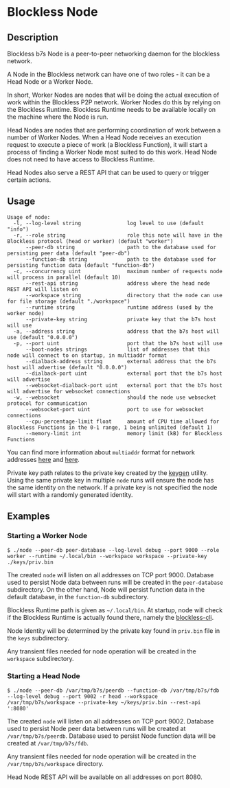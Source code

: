 
# Blockless Node 

## Description

Blockless b7s Node is a peer-to-peer networking daemon for the blockless network.

A Node in the Blockless network can have one of two roles - it can be a Head Node or a Worker Node.

In short, Worker Nodes are nodes that will be doing the actual execution of work within the Blockless P2P network.
Worker Nodes do this by relying on the Blockless Runtime.
Blockless Runtime needs to be available locally on the machine where the Node is run.

Head Nodes are nodes that are performing coordination of work between a number of Worker Nodes.
When a Head Node receives an execution request to execute a piece of work (a Blockless Function), it will start a process of finding a Worker Node most suited to do this work.
Head Node does not need to have access to Blockless Runtime.

Head Nodes also serve a REST API that can be used to query or trigger certain actions.

## Usage

```console
Usage of node:
  -l, --log-level string               log level to use (default "info")
  -r, --role string                    role this note will have in the Blockless protocol (head or worker) (default "worker")
      --peer-db string                 path to the database used for persisting peer data (default "peer-db")
      --function-db string             path to the database used for persisting function data (default "function-db")
  -c, --concurrency uint               maximum number of requests node will process in parallel (default 10)
      --rest-api string                address where the head node REST API will listen on
      --workspace string               directory that the node can use for file storage (default "./workspace")
      --runtime string                 runtime address (used by the worker node)
      --private-key string             private key that the b7s host will use
  -a, --address string                 address that the b7s host will use (default "0.0.0.0")
  -p, --port uint                      port that the b7s host will use
      --boot-nodes strings             list of addresses that this node will connect to on startup, in multiaddr format
      --dialback-address string        external address that the b7s host will advertise (default "0.0.0.0")
      --dialback-port uint             external port that the b7s host will advertise
      --websocket-dialback-port uint   external port that the b7s host will advertise for websocket connections
  -w, --websocket                      should the node use websocket protocol for communication
      --websocket-port uint            port to use for websocket connections
      --cpu-percentage-limit float     amount of CPU time allowed for Blockless Functions in the 0-1 range, 1 being unlimited (default 1)
      --memory-limit int               memory limit (kB) for Blockless Functions
```

You can find more information about `multiaddr` format for network addresses [here](https://github.com/multiformats/multiaddr) and [here](https://multiformats.io/multiaddr/).

Private key path relates to the private key created by the [keygen](/cmd/keygen/README.md) utility.
Using the same private key in multiple `node` runs will ensure the node has the same identity on the network.
If a private key is not specified the node will start with a randomly generated identity.

## Examples

### Starting a Worker Node

```console
$ ./node --peer-db peer-database --log-level debug --port 9000 --role worker --runtime ~/.local/bin --workspace workspace --private-key ./keys/priv.bin
```

The created `node` will listen on all addresses on TCP port 9000.
Database used to persist Node data between runs will be created in the `peer-database` subdirectory.
On the other hand, Node will persist function data in the default database, in the `function-db` subdirectory.

Blockless Runtime path is given as `~/.local/bin`.
At startup, node will check if the Blockless Runtime is actually found there, namely the [blockless-cli](https://blockless.network/docs/cli).

Node Identity will be determined by the private key found in `priv.bin` file in the `keys` subdirectory.

Any transient files needed for node operation will be created in the `workspace` subdirectory.

### Starting a Head Node

```console
$ ./node --peer-db /var/tmp/b7s/peerdb --function-db /var/tmp/b7s/fdb --log-level debug --port 9002 -r head --workspace /var/tmp/b7s/workspace --private-key ~/keys/priv.bin --rest-api ':8080'
```

The created `node` will listen on all addresses on TCP port 9002.
Database used to persist Node peer data between runs will be created at `/var/tmp/b7s/peerdb`.
Database used to persist Node function data will be created at `/var/tmp/b7s/fdb`.

Any transient files needed for node operation will be created in the `/var/tmp/b7s/workspace` directory.

Head Node REST API will be available on all addresses on port 8080.
